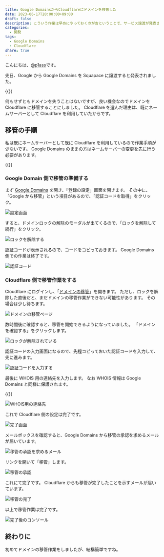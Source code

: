 ```yaml
---
title: Google DomainsからCloudflareにドメインを移管した
date: 2023-06-17T20:00:00+09:00
draft: false
description: こういう作業は早めにやっておくのが吉ということで、サービス譲渡が発表されたGoogle DomainsからCloudflareにドメインを移管することにしました。
categories:
  - 開発
tags:
  - Google Domains
  - Cloudflare
share: true
---
```


こんにちは、[@p1ass](https://twitter.com)です。

先日、Google から Google Domains を Squapace に譲渡すると発表されました。

{{<ex-link url="https://internet.watch.impress.co.jp/docs/news/1509243.html">}}

何もせずともドメインを失うことはないですが、良い機会なのでドメインを Cloudflare に移管することにしました。
Cloudflare を選んだ理由は、既にネームサーバーとして Cloudflare を利用していたからです。

<!--more-->

## 移管の手順

私は既にネームサーバーとして既に Cloudflare を利用しているので作業手順が少ないです。
Google Domains のままの方はネームサーバーの変更を先に行う必要があります。

{{<ex-link url="https://developers.cloudflare.com/registrar/get-started/transfer-domain-to-cloudflare/">}}

### Google Domain 側で移管の準備する

まず [Google Domains](https://domains.google.com/registrar) を開き、「登録の設定」画面を開きます。
その中に、「Google から移管」という項目があるので、「認証コードを取得」をクリック。

![設定画面](./setting_page.png)

すると、ドメインロックの解除のモーダルが出てくるので、「ロックを解除して続行」をクリック。

![ロックを解除する](./lock.png)

認証コードが表示されるので、コードをコピっておきます。
Google Domains 側での作業は終了です。

![認証コード](./auth_code.png)

### Cloudflare 側で移管作業をする

Cloudflare にログインし、「[ドメインの移管](https://dash.cloudflare.com/?to=/:account/domains/transfer)」を開きます。
ただし、ロックを解除した直後だと、まだドメインの移管作業ができない可能性があります。
その場合は少し待ちます。

![ドメインの移管ページ](./dashboard.png)

数時間後に確認すると、移管を開始できるようになっていました。
「ドメインを確認する」をクリックします。

![ロックが解除されている](./start_transfer.png)

認証コードの入力画面になるので、先程コピっておいた認証コードを入力して、先に進みます。

![認証コードを入力する](./input_auth_code.png)

最後に WHOIS 用の連絡先を入力します。
なお WHOIS 情報は Google Domains と同様に保護されます。

{{<ex-link url="https://developers.cloudflare.com/registrar/get-started/whois-redaction/">}}

![WHOIS用の連絡先](./input_whois.png)

これで Cloudflare 側の設定は完了です。

![完了画面](./complete.png)

メールボックスを確認すると、Google Domains から移管の承認を求めるメールが届いています。

![移管の承認を求めるメール](./verify_email.png)

リンクを開いて「移管」します。

![移管の承認](./verify.png)

これにて完了です。
Cloudflare からも移管が完了したことを示すメールが届いています。

![移管の完了](./complete_mail.png)

以上で移管作業は完了です。

![完了後のコンソール](./management_console.png)

## 終わりに

初めてドメインの移管作業をしましたが、結構簡単ですね。
